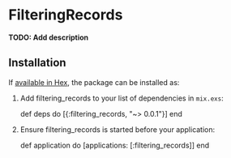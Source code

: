 # FilteringRecords

**TODO: Add description**

## Installation

If [available in Hex](https://hex.pm/docs/publish), the package can be installed as:

  1. Add filtering_records to your list of dependencies in `mix.exs`:

        def deps do
          [{:filtering_records, "~> 0.0.1"}]
        end

  2. Ensure filtering_records is started before your application:

        def application do
          [applications: [:filtering_records]]
        end

